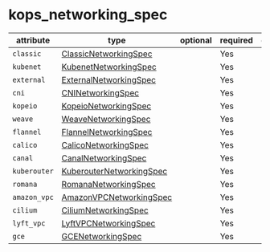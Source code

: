 # kops_networking_spec

| attribute | type | optional | required | computed |
| --- | --- | --- | --- | --- |
| `classic` | [ClassicNetworkingSpec](./ClassicNetworkingSpec.md) |  | Yes |  |
| `kubenet` | [KubenetNetworkingSpec](./KubenetNetworkingSpec.md) |  | Yes |  |
| `external` | [ExternalNetworkingSpec](./ExternalNetworkingSpec.md) |  | Yes |  |
| `cni` | [CNINetworkingSpec](./CNINetworkingSpec.md) |  | Yes |  |
| `kopeio` | [KopeioNetworkingSpec](./KopeioNetworkingSpec.md) |  | Yes |  |
| `weave` | [WeaveNetworkingSpec](./WeaveNetworkingSpec.md) |  | Yes |  |
| `flannel` | [FlannelNetworkingSpec](./FlannelNetworkingSpec.md) |  | Yes |  |
| `calico` | [CalicoNetworkingSpec](./CalicoNetworkingSpec.md) |  | Yes |  |
| `canal` | [CanalNetworkingSpec](./CanalNetworkingSpec.md) |  | Yes |  |
| `kuberouter` | [KuberouterNetworkingSpec](./KuberouterNetworkingSpec.md) |  | Yes |  |
| `romana` | [RomanaNetworkingSpec](./RomanaNetworkingSpec.md) |  | Yes |  |
| `amazon_vpc` | [AmazonVPCNetworkingSpec](./AmazonVPCNetworkingSpec.md) |  | Yes |  |
| `cilium` | [CiliumNetworkingSpec](./CiliumNetworkingSpec.md) |  | Yes |  |
| `lyft_vpc` | [LyftVPCNetworkingSpec](./LyftVPCNetworkingSpec.md) |  | Yes |  |
| `gce` | [GCENetworkingSpec](./GCENetworkingSpec.md) |  | Yes |  |
